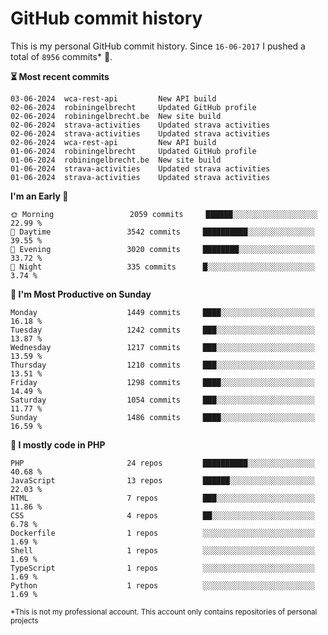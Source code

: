 # GitHub commit history
This is my personal GitHub commit history. Since <!--START_SECTION:first-commit-date-->`16-06-2017`<!--END_SECTION:first-commit-date--> I pushed a total of <!--START_SECTION:total-commit-count-->`8956`<!--END_SECTION:total-commit-count--> commits* 🎉.

<!--START_SECTION:most-recent-commits-->
**⏳ Most recent commits**
                                        
```text
03-06-2024  wca-rest-api         New API build
02-06-2024  robiningelbrecht     Updated GitHub profile
02-06-2024  robiningelbrecht.be  New site build
02-06-2024  strava-activities    Updated strava activities
02-06-2024  strava-activities    Updated strava activities
02-06-2024  wca-rest-api         New API build
01-06-2024  robiningelbrecht     Updated GitHub profile
01-06-2024  robiningelbrecht.be  New site build
01-06-2024  strava-activities    Updated strava activities
01-06-2024  strava-activities    Updated strava activities
```
<!--END_SECTION:most-recent-commits-->  

<!--START_SECTION:commits-per-day-time-->
**I&#039;m an Early 🐤**

```text
🌞 Morning                 2059 commits     ██████░░░░░░░░░░░░░░░░░░░   22.99 %
🌆 Daytime                 3542 commits     ██████████░░░░░░░░░░░░░░░   39.55 %
🌃 Evening                 3020 commits     ████████░░░░░░░░░░░░░░░░░   33.72 %
🌙 Night                   335 commits      █░░░░░░░░░░░░░░░░░░░░░░░░   3.74 %
```
<!--END_SECTION:commits-per-day-time-->  

<!--START_SECTION:commits-per-weekday-->
**📅 I&#039;m Most Productive on Sunday**

```text
Monday                    1449 commits     ████░░░░░░░░░░░░░░░░░░░░░   16.18 %
Tuesday                   1242 commits     ███░░░░░░░░░░░░░░░░░░░░░░   13.87 %
Wednesday                 1217 commits     ███░░░░░░░░░░░░░░░░░░░░░░   13.59 %
Thursday                  1210 commits     ███░░░░░░░░░░░░░░░░░░░░░░   13.51 %
Friday                    1298 commits     ████░░░░░░░░░░░░░░░░░░░░░   14.49 %
Saturday                  1054 commits     ███░░░░░░░░░░░░░░░░░░░░░░   11.77 %
Sunday                    1486 commits     ████░░░░░░░░░░░░░░░░░░░░░   16.59 %
```
<!--END_SECTION:commits-per-weekday-->  

<!--START_SECTION:repos-per-language-->
**💬 I mostly code in PHP**

```text
PHP                       24 repos         ██████████░░░░░░░░░░░░░░░   40.68 %
JavaScript                13 repos         ██████░░░░░░░░░░░░░░░░░░░   22.03 %
HTML                      7 repos          ███░░░░░░░░░░░░░░░░░░░░░░   11.86 %
CSS                       4 repos          ██░░░░░░░░░░░░░░░░░░░░░░░   6.78 %
Dockerfile                1 repos          ░░░░░░░░░░░░░░░░░░░░░░░░░   1.69 %
Shell                     1 repos          ░░░░░░░░░░░░░░░░░░░░░░░░░   1.69 %
TypeScript                1 repos          ░░░░░░░░░░░░░░░░░░░░░░░░░   1.69 %
Python                    1 repos          ░░░░░░░░░░░░░░░░░░░░░░░░░   1.69 %
```
<!--END_SECTION:repos-per-language-->  

<sub>*This is not my professional account. This account only contains repositories of personal projects</sub>
